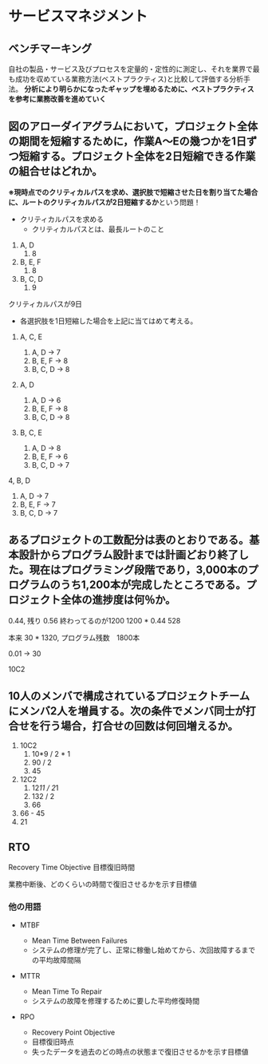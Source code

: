 # サービスマネジメント
## ベンチマーキング
自社の製品・サービス及びプロセスを定量的・定性的に測定し、それを業界で最も成功を収めている業務方法(ベストプラクティス)と比較して評価する分析手法。
**分析により明らかになったギャップを埋めるために、ベストプラクティスを参考に業務改善を進めていく**


## 図のアローダイアグラムにおいて，プロジェクト全体の期間を短縮するために，作業A～Eの幾つかを1日ずつ短縮する。プロジェクト全体を2日短縮できる作業の組合せはどれか。

**※現時点でのクリティカルパスを求め、選択肢で短縮させた日を割り当てた場合に、ルートのクリティカルパスが2日短縮するか**という問題！
- クリティカルパスを求める
  - クリティカルパスとは、最長ルートのこと

1. A, D
   1. 8
2. B, E, F
   1. 8
3. B, C, D
   1. 9

クリティカルパスが9日

- 各選択肢を1日短縮した場合を上記に当てはめて考える。
1. A, C, E
   1. A, D -> 7
   2. B, E, F -> 8
   3. B, C, D -> 8

2. A, D
   1. A, D -> 6
   2. B, E, F -> 8
   3. B, C, D -> 8

3. B, C, E
   1. A, D -> 8
   2. B, E, F -> 6
   3. B, C, D -> 7

4, B, D
   1. A, D -> 7
   2. B, E, F -> 7
   3. B, C, D -> 7


## あるプロジェクトの工数配分は表のとおりである。基本設計からプログラム設計までは計画どおり終了した。現在はプログラミング段階であり，3,000本のプログラムのうち1,200本が完成したところである。プロジェクト全体の進捗度は何％か。

0.44, 残り 0.56
終わってるのが1200
1200 * 0.44 528

本来 30 * 1320,
プログラム残数　1800本

0.01 -> 30


10C2

## 10人のメンバで構成されているプロジェクトチームにメンバ2人を増員する。次の条件でメンバ同士が打合せを行う場合，打合せの回数は何回増えるか。

1. 10C2
   1. 10*9 / 2 * 1
   2. 90 / 2
   3. 45
2. 12C2
   1. 12*11 / 2*1
   2. 132 / 2
   3. 66
3. 66 - 45
4. 21


## RTO
Recovery Time Objective
目標復旧時間

業務中断後、どのくらいの時間で復旧させるかを示す目標値

### 他の用語
- MTBF
  - Mean Time Between Failures
  - システムの修理が完了し、正常に稼働し始めてから、次回故障するまでの平均故障間隔

- MTTR
  - Mean Time To Repair
  - システムの故障を修理するために要した平均修復時間

- RPO
  - Recovery Point Objective
  - 目標復旧時点
  - 失ったデータを過去のどの時点の状態まで復旧させるかを示す目標値


